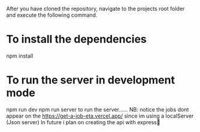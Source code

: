 After you have cloned the repository, navigate to the projects root folder and execute the following command.
# To install the dependencies
npm install

# To run the server in development mode
npm run dev
npm run server 
to run the server......
NB: notice the jobs dont appear on the https://get-a-job-eta.vercel.app/ since im using a localServer (Json server)
In future i plan on creating the api with express💯
